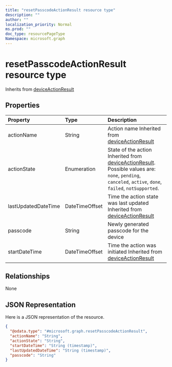 ```yaml
---
title: "resetPasscodeActionResult resource type"
description: ""
author: ""
localization_priority: Normal
ms.prod: ""
doc_type: resourcePageType
Namespace: microsoft.graph
---
```



# resetPasscodeActionResult resource type




Inherits from [deviceActionResult](../resources/deviceActionResult.md)

## Properties
|Property|Type|Description|
|:---|:---|:---|
|actionName|String|Action name Inherited from [deviceActionResult](../resources/intune-devices-deviceActionResult.md)|
|actionState|Enumeration|State of the action Inherited from [deviceActionResult](../resources/intune-devices-deviceActionResult.md). Possible values are: `none`, `pending`, `canceled`, `active`, `done`, `failed`, `notSupported`.|
|lastUpdatedDateTime|DateTimeOffset|Time the action state was last updated Inherited from [deviceActionResult](../resources/intune-devices-deviceActionResult.md)|
|passcode|String|Newly generated passcode for the device |
|startDateTime|DateTimeOffset|Time the action was initiated Inherited from [deviceActionResult](../resources/intune-devices-deviceActionResult.md)|

## Relationships
None

## JSON Representation
Here is a JSON representation of the resource.
<!-- {
  "blockType": "resource",
  "@odata.type": "microsoft.graph.resetPasscodeActionResult"
}
-->
``` json
{
  "@odata.type": "#microsoft.graph.resetPasscodeActionResult",
  "actionName": "String",
  "actionState": "String",
  "startDateTime": "String (timestamp)",
  "lastUpdatedDateTime": "String (timestamp)",
  "passcode": "String"
}
```

